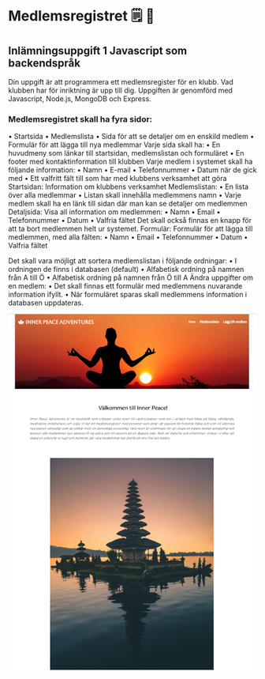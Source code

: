 # Medlemsregistret 🗒️ 📝
## Inlämningsuppgift 1 Javascript som backendspråk
Din uppgift är att programmera ett medlemsregister för en klubb. Vad klubben har för
inriktning är upp till dig. 
Uppgiften är genomförd med Javascript, Node.js, MongoDB och Express.

### Medlemsregistret skall ha fyra sidor:
• Startsida
• Medlemslista
• Sida för att se detaljer om en enskild medlem
• Formulär för att lägga till nya medlemmar
Varje sida skall ha:
• En huvudmeny som länkar till startsidan, medlemslistan och formuläret
• En footer med kontaktinformation till klubben
Varje medlem i systemet skall ha följande information:
• Namn
• E-mail
• Telefonnummer
• Datum när de gick med
• Ett valfritt fält till som har med klubbens verksamhet att göra
Startsidan:
Information om klubbens verksamhet
Medlemslistan:
• En lista över alla medlemmar
• Listan skall innehålla medlemmens namn
• Varje medlem skall ha en länk till sidan där man kan se detaljer om medlemmen
Detaljsida:
Visa all information om medlemmen:
• Namn
• Email
• Telefonnummer
• Datum
• Valfria fältet
Det skall också finnas en knapp för att ta bort medlemmen helt ur systemet.
Formulär:
Formulär för att lägga till medlemmen, med alla fälten:
• Namn
• Email
• Telefonnummer
• Datum
• Valfria fältet

Det skall vara möjligt att sortera medlemslistan i följande ordningar:
• I ordningen de finns i databasen (default)
• Alfabetisk ordning på namnen från A till Ö
• Alfabetisk ordning på namnen från Ö till A
Ändra uppgifter om en medlem:
• Det skall finnas ett formulär med medlemmens nuvarande information ifyllt.
• När formuläret sparas skall medlemmens information i databasen uppdateras.

![Alt text](image.png)
